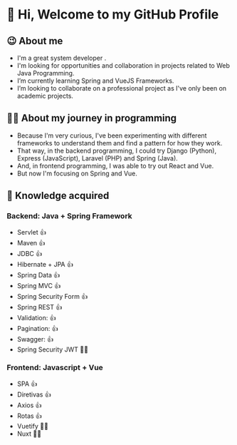 # 👋 Hi, Welcome to my GitHub Profile 

## :wink: About me
- I'm a great system developer . 
- I'm looking for opportunities and collaboration in projects related to Web Java Programming.
- I’m currently learning Spring and VueJS Frameworks.
- I’m looking to collaborate on a professional project as I've only been on academic projects. 

## :man_technologist: About my journey in programming
- Because I'm very curious, I've been experimenting with different frameworks to understand them and find a pattern for how they work. 
- That way, in the backend programming, I could try Django (Python), Express (JavaScript), Laravel (PHP) and Spring (Java). 
- And, in frontend programming, I was able to try out React and Vue.
- But now I'm focusing on Spring and Vue.

## :scroll: Knowledge acquired
### Backend: Java + Spring Framework
- Servlet :thumbsup:
- Maven :thumbsup:
- JDBC :thumbsup:
- Hibernate + JPA :thumbsup:
- Spring Data :thumbsup:
- Spring MVC :thumbsup:
- Spring Security Form :thumbsup:
- Spring REST :thumbsup:
- Validation: :thumbsup:
- Pagination: :thumbsup:
- Swagger: :thumbsup:
- Spring Security JWT :man_technologist:

### Frontend: Javascript + Vue
- SPA :thumbsup:
- Diretivas :thumbsup:
- Axios :thumbsup:
- Rotas :thumbsup:
- Vuetify :man_technologist:
- Nuxt :man_technologist:
